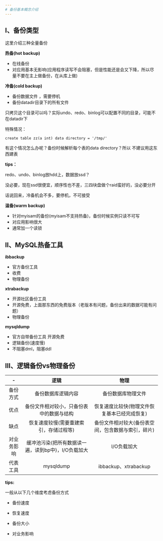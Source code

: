 ```yaml
---
# 备份基本概念介绍
---
```


## Ⅰ、备份类型

这里介绍三种全量备份

**热备(hot backup)**

- 在线备份
- 对应用基本无影响(应用程序读写不会阻塞，但是性能还是会又下降，所以尽量不要在主上做备份，在从库上做)

**冷备(cold backup)**

- 备份数据文件 ，需要停机
- 备份datadir目录下的所有文件

只拷贝这个目录可以吗？实际undo、redo、binlog可以配置不同的目录，可能不在datadir下

特殊情况：

    create table zz(a int) data directory = '/tmp/'

有这个情况怎么办呢？备份时候解析每个表的data directory？所以 不建议用这东西建表

**tips：**

redo、undo、binlog放hdd上，数据放ssd？

没必要，现在ssd很便宜，顺序性也不差，三四块盘做个raid蛮好的，没必要分开

话说回来，冷备机会不多，要停机，不可接受

**温备(warm backup)**

- 针对myisam的备份(myisam不支持热备)，备份时候实例只读不可写
- 对应用影响很大
- 通常加一个读锁

## Ⅱ、MySQL热备工具

**ibbackup**

- 官方备份工具
- 收费
- 物理备份

**xtrabackup**

- 开源社区备份工具
- 开源免费，上面那东西的免费版本（老版本有问题，备份出来的数据可能有问题）
- 物理备份  

**mysqldump**

- 官方自带备份工具 开源免费
- 逻辑备份(速度慢)
- 不阻塞dml，阻塞ddl

## Ⅲ、逻辑备份vs物理备份
|-|逻辑|物理|
|:-:|:-:|:-:|
|备份方式|备份数据库逻辑内容|备份数据库物理文件|
|优点|备份文件相对较小，只备份表中的数据与结构|恢复速度比较快(物理文件恢复基本已经完成恢复)|
|缺点|恢复速度较慢(需要重建索引，存储过程等)|备份文件相对较大(备份表空间，包含数据与索引，碎片)|
|对业务影响|缓冲池污染(把所有数据读一遍，读到bp中)，I/O负载加大|I/O负载加大|
|代表工具|mysqldump|ibbackup、xtrabackup|

**tips:**

一般从以下几个维度考虑备份方式

- 备份速度

- 恢复速度

- 备份大小

- 对业务影响

